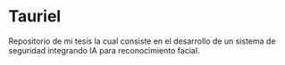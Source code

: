 # Tauriel
Repositorio de mi tesis la cual consiste en el desarrollo de un sistema de seguridad integrando IA para reconocimiento facial.
